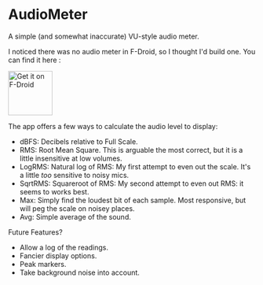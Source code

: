 # AudioMeter

A simple (and somewhat inaccurate) VU-style audio meter.  

I noticed there was no audio meter in F-Droid, so I thought I'd build one. You can find it here :

<a href="https://f-droid.org/packages/com.quaap.audiometer/" target="_blank">
<img src="https://f-droid.org/badge/get-it-on.png" alt="Get it on F-Droid" height="90"/></a>

The app offers a few ways to calculate the audio level to display:

* dBFS: Decibels relative to Full Scale.
* RMS: Root Mean Square.  This is arguable the most correct, but it is a little insensitive at low volumes.
* LogRMS: Natural log of RMS: My first attempt to even out the scale.  It's a little *too* sensitive to noisy mics. 
* SqrtRMS: Squareroot of RMS: My second attempt to even out RMS: it seems to works best.  
* Max: Simply find the loudest bit of each sample. Most responsive, but will peg the scale on noisey places.
* Avg: Simple average of the sound.


Future Features?
* Allow a log of the readings.
* Fancier display options.
* Peak markers.
* Take background noise into account.
